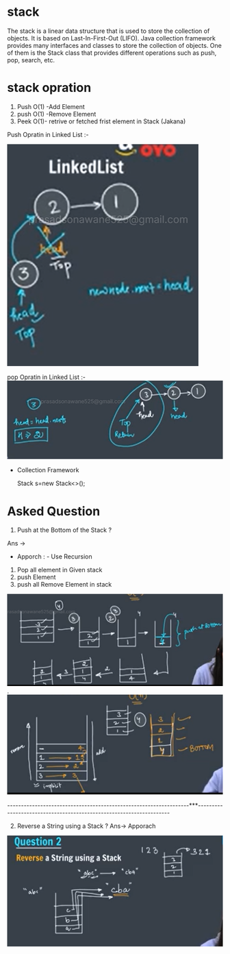 # stack

The stack is a linear data structure that is used to store the collection of objects. It is based on </b>Last-In-First-Out (LIFO)</b>. Java collection framework provides many interfaces and classes to store the collection of objects. One of them is the Stack class that provides different operations such as push, pop, search, etc.

# stack opration
1. Push O(1) -Add Element 
2. push O(1) -Remove Element 
3. Peek O(1)- retrive or fetched frist element in Stack (Jakana)

Push Opratin in Linked List :- 

![alt text](image.png)

pop Opratin in Linked List :-
![alt text](image-1.png)

* Collection Framework

  Stack<Integer> s=new Stack<>();


# Asked Question

1. Push at the Bottom of the Stack ?

Ans ->

* Apporch : - Use Recursion

1. Pop all element in Given stack
2. push Element 
3. push all Remove Element in stack

![alt text](image-2.png)
.
![alt text](image-3.png)

------------------------------------------------------------------***--------------------------------------------------------------------

2. Reverse a String using a Stack ?
Ans-> Apporach

![alt text](image-4.png)